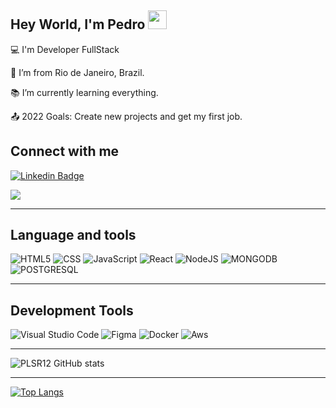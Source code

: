## Hey World, I'm Pedro  <img src=https://github.com/TheDudeThatCode/TheDudeThatCode/blob/master/Assets/Earth.gif width="30">

:computer: I'm Developer FullStack

:house_with_garden: I’m from Rio de Janeiro, Brazil.

:books: I’m currently learning everything.

:outbox_tray: 2022 Goals: Create new projects and get my first job.
 

## Connect with me

[![Linkedin Badge](https://img.shields.io/badge/LinkedIn-0077B5?style=for-the-badge&logo=linkedin&logoColor=white&link=https://www.linkedin.com/in/pedro-lucas-dos-santos/)](https://www.linkedin.com/in/pedro-lucas-dos-santos/)

<a href = "mailto:pedrolucasdossantos7@gmail.com"><img src="https://img.shields.io/badge/-Gmail-%23333?style=for-the-badge&logo=gmail&logoColor=white" target="_blank"></a>



----------------------------------------------------------------------------------
## Language and tools

  ![HTML5](https://img.shields.io/badge/HTML5-E34F26?style=for-the-badge&logo=html5&logoColor=white)
  ![CSS](https://img.shields.io/badge/CSS3-1572B6?style=for-the-badge&logo=css3&logoColor=white)
  ![JavaScript](https://img.shields.io/badge/JavaScript-323330?style=for-the-badge&logo=javascript&logoColor=F7DF1E)
  ![React](https://img.shields.io/badge/React-20232A?style=for-the-badge&logo=react&logoColor=61DAFB)
  ![NodeJS](https://img.shields.io/badge/Node.js-339933?style=for-the-badge&logo=nodedotjs&logoColor=white)
  ![MONGODB](https://img.shields.io/badge/MongoDB-4EA94B?style=for-the-badge&logo=mongodb&logoColor=white)
  ![POSTGRESQL](https://img.shields.io/badge/PostgreSQL-316192?style=for-the-badge&logo=postgresql&logoColor=white)
  
  
----------------------------------------------------------------------------------

## Development Tools

![Visual Studio Code](https://img.shields.io/badge/Visual_Studio_Code-0078D4?style=for-the-badge&logo=visual%20studio%20code&logoColor=white)
![Figma](https://img.shields.io/badge/Figma-F24E1E?style=for-the-badge&logo=figma&logoColor=white)
![Docker](https://img.shields.io/badge/Docker-2CA5E0?style=for-the-badge&logo=docker&logoColor=white)
![Aws](https://img.shields.io/badge/Amazon_AWS-FF9900?style=for-the-badge&logo=amazonaws&logoColor=white)

----------------------------------------------------------------------------------

![PLSR12 GitHub stats](https://github-readme-stats.vercel.app/api?username=PLSR12)


----------------------------------------------------------------------------------

[![Top Langs](https://github-readme-stats.vercel.app/api/top-langs/?username=PLSR12&layout=compact)](https://github.com/PLSR12/github-readme-stats)










